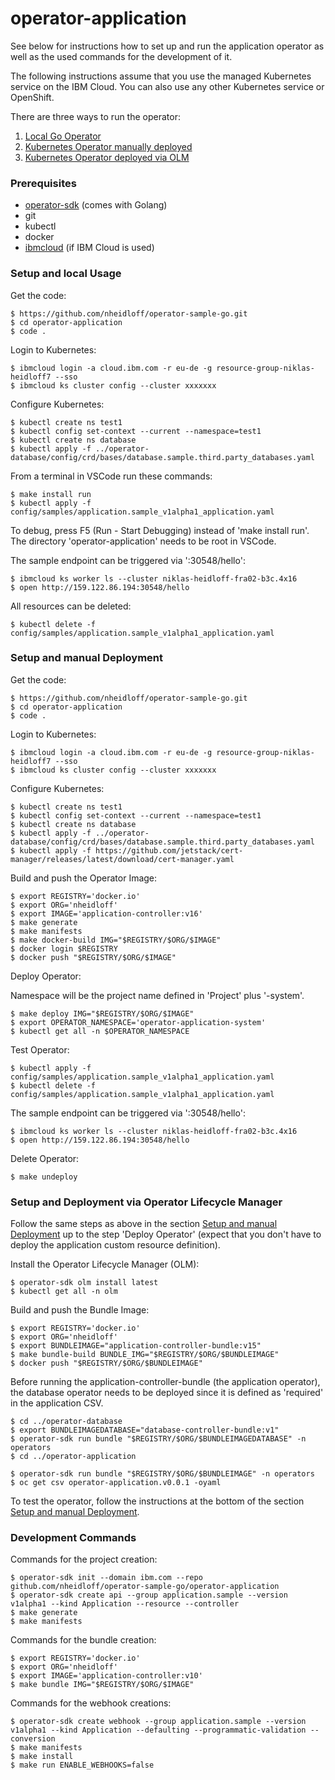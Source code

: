 # operator-application

See below for instructions how to set up and run the application operator as well as the used commands for the development of it.

The following instructions assume that you use the managed Kubernetes service on the IBM Cloud. You can also use any other Kubernetes service or OpenShift.

There are three ways to run the operator:

1) [Local Go Operator](#setup-and-local-usage) 
2) [Kubernetes Operator manually deployed](#setup-and-manual-deployment)
3) [Kubernetes Operator deployed via OLM](#setup-and-deployment-via-operator-lifecycle-manager)

### Prerequisites

* [operator-sdk](https://sdk.operatorframework.io/docs/installation/) (comes with Golang)
* git
* kubectl
* docker
* [ibmcloud](https://cloud.ibm.com/docs/cli?topic=cli-install-ibmcloud-cli) (if IBM Cloud is used)

### Setup and local Usage

Get the code:

```
$ https://github.com/nheidloff/operator-sample-go.git
$ cd operator-application
$ code .
```

Login to Kubernetes:

```
$ ibmcloud login -a cloud.ibm.com -r eu-de -g resource-group-niklas-heidloff7 --sso
$ ibmcloud ks cluster config --cluster xxxxxxx
```

Configure Kubernetes:

```
$ kubectl create ns test1
$ kubectl config set-context --current --namespace=test1
$ kubectl create ns database
$ kubectl apply -f ../operator-database/config/crd/bases/database.sample.third.party_databases.yaml
```

From a terminal in VSCode run these commands:

```
$ make install run
$ kubectl apply -f config/samples/application.sample_v1alpha1_application.yaml
```

To debug, press F5 (Run - Start Debugging) instead of 'make install run'. The directory 'operator-application' needs to be root in VSCode.

The sample endpoint can be triggered via '<your-ip>:30548/hello':

```
$ ibmcloud ks worker ls --cluster niklas-heidloff-fra02-b3c.4x16
$ open http://159.122.86.194:30548/hello
```

All resources can be deleted:

```
$ kubectl delete -f config/samples/application.sample_v1alpha1_application.yaml
```

### Setup and manual Deployment

Get the code:

```
$ https://github.com/nheidloff/operator-sample-go.git
$ cd operator-application
$ code .
```

Login to Kubernetes:

```
$ ibmcloud login -a cloud.ibm.com -r eu-de -g resource-group-niklas-heidloff7 --sso
$ ibmcloud ks cluster config --cluster xxxxxxx
```

Configure Kubernetes:

```
$ kubectl create ns test1
$ kubectl config set-context --current --namespace=test1
$ kubectl create ns database
$ kubectl apply -f ../operator-database/config/crd/bases/database.sample.third.party_databases.yaml
$ kubectl apply -f https://github.com/jetstack/cert-manager/releases/latest/download/cert-manager.yaml
```

Build and push the Operator Image:

```
$ export REGISTRY='docker.io'
$ export ORG='nheidloff'
$ export IMAGE='application-controller:v16'
$ make generate
$ make manifests
$ make docker-build IMG="$REGISTRY/$ORG/$IMAGE"
$ docker login $REGISTRY
$ docker push "$REGISTRY/$ORG/$IMAGE"
```

Deploy Operator:

Namespace will be the project name defined in 'Project' plus '-system'.

```
$ make deploy IMG="$REGISTRY/$ORG/$IMAGE"
$ export OPERATOR_NAMESPACE='operator-application-system'
$ kubectl get all -n $OPERATOR_NAMESPACE
```

Test Operator: 

```
$ kubectl apply -f config/samples/application.sample_v1alpha1_application.yaml
$ kubectl delete -f config/samples/application.sample_v1alpha1_application.yaml
```

The sample endpoint can be triggered via '<your-ip>:30548/hello':

```
$ ibmcloud ks worker ls --cluster niklas-heidloff-fra02-b3c.4x16
$ open http://159.122.86.194:30548/hello
```

Delete Operator:

```
$ make undeploy
```

### Setup and Deployment via Operator Lifecycle Manager

Follow the same steps as above in the section [Setup and manual Deployment](#setup-and-manual-deployment) up to the step 'Deploy Operator' (expect that you don't have to deploy the application custom resource definition).

Install the Operator Lifecycle Manager (OLM):

```
$ operator-sdk olm install latest 
$ kubectl get all -n olm
```

Build and push the Bundle Image:

```
$ export REGISTRY='docker.io'
$ export ORG='nheidloff'
$ export BUNDLEIMAGE="application-controller-bundle:v15"
$ make bundle-build BUNDLE_IMG="$REGISTRY/$ORG/$BUNDLEIMAGE"
$ docker push "$REGISTRY/$ORG/$BUNDLEIMAGE"
```

Before running the application-controller-bundle (the application operator), the database operator needs to be deployed since it is defined as 'required' in the application CSV.

```
$ cd ../operator-database
$ export BUNDLEIMAGEDATABASE="database-controller-bundle:v1"
$ operator-sdk run bundle "$REGISTRY/$ORG/$BUNDLEIMAGEDATABASE" -n operators
$ cd ../operator-application
```

```
$ operator-sdk run bundle "$REGISTRY/$ORG/$BUNDLEIMAGE" -n operators
$ oc get csv operator-application.v0.0.1 -oyaml
```

To test the operator, follow the instructions at the bottom of the section [Setup and manual Deployment](#setup-and-manual-deployment).

### Development Commands

Commands for the project creation:

```
$ operator-sdk init --domain ibm.com --repo github.com/nheidloff/operator-sample-go/operator-application
$ operator-sdk create api --group application.sample --version v1alpha1 --kind Application --resource --controller
$ make generate
$ make manifests
```

Commands for the bundle creation:

```
$ export REGISTRY='docker.io'
$ export ORG='nheidloff'
$ export IMAGE='application-controller:v10'
$ make bundle IMG="$REGISTRY/$ORG/$IMAGE"
```

Commands for the webhook creations:

```
$ operator-sdk create webhook --group application.sample --version v1alpha1 --kind Application --defaulting --programmatic-validation --conversion
$ make manifests
$ make install
$ make run ENABLE_WEBHOOKS=false
```